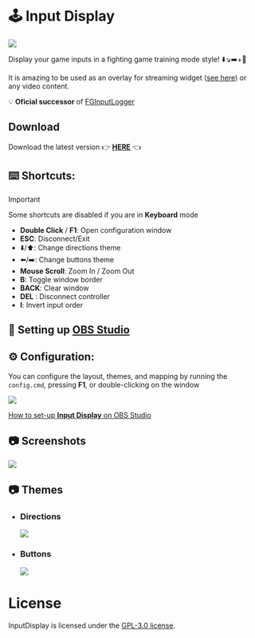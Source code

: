 # 🕹️ Input Display

![](assets/img/social_preview.png)

Display your game inputs in a fighting game training mode style! ⬇️↘️➡️+👊

It is amazing to be used as an overlay for streaming
widget ([see here](https://github.com/lucasteles/InputDisplay/blob/master/how_to_obs.md)) or any video content.

💡 **Oficial successor** of [FGInputLogger](https://github.com/lucasteles/FGInputLogger)

## Download

Download the latest version 👉 [**HERE**](https://github.com/lucasteles/InputDisplay/releases) 👈

## ⌨️ Shortcuts:

> [!IMPORTANT]
> Some shortcuts are disabled if you are in **Keyboard** mode

- ️**Double Click** / **F1**: Open configuration window
- ️**ESC**: Disconnect/Exit
- ⬇️/⬆️: Change directions theme
- ⬅️/➡️: Change buttons theme
- **Mouse Scroll**: Zoom In / Zoom Out
- ️**B**: Toggle window border
- ️**BACK**: Clear window
- ️**DEL** : Disconnect controller
- ️**I**: Invert input order

## 🎥 Setting up [OBS Studio](https://obsproject.com)

## ⚙️ Configuration:

You can configure the layout, themes, and mapping by running the `config.cmd`, pressing **F1**, or double-clicking on the window

![](assets/img/config.png)

[How to set-up **Input Display** on OBS Studio](https://github.com/lucasteles/InputDisplay/blob/master/how_to_obs.md)

## 📷 Screenshots

![](assets/img/print.png)

## 📷 Themes

- ### Directions
  ![](assets/img/themes_dir.png)

- ### Buttons
  ![](assets/img/themes_buttons.png)

License
=======
InputDisplay is licensed under the [GPL-3.0 license](LICENSE.txt).
